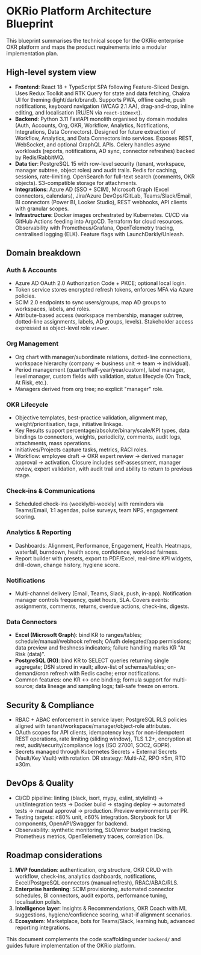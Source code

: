 # OKRio Platform Architecture Blueprint

This blueprint summarises the technical scope for the OKRio enterprise OKR platform and maps the product requirements into a modular implementation plan.

## High-level system view

- **Frontend**: React 18 + TypeScript SPA following Feature-Sliced Design. Uses Redux Toolkit and RTK Query for state and data fetching, Chakra UI for theming (light/dark/brand). Supports PWA, offline cache, push notifications, keyboard navigation (WCAG 2.1 AA), drag-and-drop, inline editing, and localisation (RU/EN via `react-i18next`).
- **Backend**: Python 3.11 FastAPI monolith organised by domain modules (Auth, Accounts, Org, OKR, Workflow, Analytics, Notifications, Integrations, Data Connectors). Designed for future extraction of Workflow, Analytics, and Data Connectors into services. Exposes REST, WebSocket, and optional GraphQL APIs. Celery handles async workloads (reports, notifications, AD sync, connector refreshes) backed by Redis/RabbitMQ.
- **Data tier**: PostgreSQL 15 with row-level security (tenant, workspace, manager subtree, object roles) and audit trails. Redis for caching, sessions, rate-limiting. OpenSearch for full-text search (comments, OKR objects). S3-compatible storage for attachments.
- **Integrations**: Azure AD (SSO + SCIM), Microsoft Graph (Excel connectors, calendars), Jira/Azure DevOps/GitLab, Teams/Slack/Email, BI connectors (Power BI, Looker Studio), REST webhooks, API clients with granular scopes.
- **Infrastructure**: Docker images orchestrated by Kubernetes. CI/CD via GitHub Actions feeding into ArgoCD. Terraform for cloud resources. Observability with Prometheus/Grafana, OpenTelemetry tracing, centralised logging (ELK). Feature flags with LaunchDarkly/Unleash.

## Domain breakdown

### Auth & Accounts
- Azure AD OAuth 2.0 Authorization Code + PKCE; optional local login.
- Token service stores encrypted refresh tokens, enforces MFA via Azure policies.
- SCIM 2.0 endpoints to sync users/groups, map AD groups to workspaces, labels, and roles.
- Attribute-based access (workspace membership, manager subtree, dotted-line assignments, labels, AD groups, levels). Stakeholder access expressed as object-level role `viewer`.

### Org Management
- Org chart with manager/subordinate relations, dotted-line connections, workspace hierarchy (company → business unit → team → individual).
- Period management (quarter/half-year/year/custom), label manager, level manager, custom fields with validation, status lifecycle (On Track, At Risk, etc.).
- Managers derived from org tree; no explicit "manager" role.

### OKR Lifecycle
- Objective templates, best-practice validation, alignment map, weight/prioritisation, tags, initiative linkage.
- Key Results support percentage/absolute/binary/scale/KPI types, data bindings to connectors, weights, periodicity, comments, audit logs, attachments, mass operations.
- Initiatives/Projects capture tasks, metrics, RACI roles.
- Workflow: employee draft → OKR expert review → derived manager approval → activation. Closure includes self-assessment, manager review, expert validation, with audit trail and ability to return to previous stage.

### Check-ins & Communications
- Scheduled check-ins (weekly/bi-weekly) with reminders via Teams/Email, 1:1 agendas, pulse surveys, team NPS, engagement scoring.

### Analytics & Reporting
- Dashboards: Alignment, Performance, Engagement, Health. Heatmaps, waterfall, burndown, health score, confidence, workload fairness.
- Report builder with presets, export to PDF/Excel, real-time KPI widgets, drill-down, change history, hygiene score.

### Notifications
- Multi-channel delivery (Email, Teams, Slack, push, in-app). Notification manager controls frequency, quiet hours, SLA. Covers events: assignments, comments, returns, overdue actions, check-ins, digests.

### Data Connectors
- **Excel (Microsoft Graph)**: bind KR to ranges/tables; schedule/manual/webhook refresh; OAuth delegated/app permissions; data preview and freshness indicators; failure handling marks KR "At Risk (data)".
- **PostgreSQL (RO)**: bind KR to SELECT queries returning single aggregate; DSN stored in vault; allow-list of schemas/tables; on-demand/cron refresh with Redis cache; error notifications.
- Common features: one KR ↔ one binding; formula support for multi-source; data lineage and sampling logs; fail-safe freeze on errors.

## Security & Compliance

- RBAC + ABAC enforcement in service layer; PostgreSQL RLS policies aligned with tenant/workspace/manager/object-role attributes.
- OAuth scopes for API clients, idempotency keys for non-idempotent REST operations, rate limiting (sliding window), TLS 1.2+, encryption at rest, audit/security/compliance logs (ISO 27001, SOC2, GDPR).
- Secrets managed through Kubernetes Secrets + External Secrets (Vault/Key Vault) with rotation. DR strategy: Multi-AZ, RPO ≤5m, RTO ≤30m.

## DevOps & Quality

- CI/CD pipeline: linting (black, isort, mypy, eslint, stylelint) → unit/integration tests → Docker build → staging deploy → automated tests → manual approval → production. Preview environments per PR.
- Testing targets: ≥80% unit, ≥60% integration. Storybook for UI components, OpenAPI/Swagger for backend.
- Observability: synthetic monitoring, SLO/error budget tracking, Prometheus metrics, OpenTelemetry traces, correlation IDs.

## Roadmap considerations

1. **MVP foundation**: authentication, org structure, OKR CRUD with workflow, check-ins, analytics dashboards, notifications, Excel/PostgreSQL connectors (manual refresh), RBAC/ABAC/RLS.
2. **Enterprise hardening**: SCIM provisioning, automated connector schedules, BI connectors, audit exports, performance tuning, localisation polish.
3. **Intelligence layer**: Insights & Recommendations, OKR Coach with ML suggestions, hygiene/confidence scoring, what-if alignment scenarios.
4. **Ecosystem**: Marketplace, bots for Teams/Slack, learning hub, advanced reporting integrations.

This document complements the code scaffolding under `backend/` and guides future implementation of the OKRio platform.
